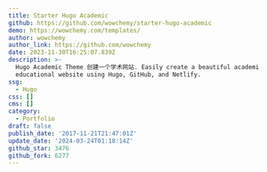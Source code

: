 ```yaml
---
title: Starter Hugo Academic
github: https://github.com/wowchemy/starter-hugo-academic
demo: https://wowchemy.com/templates/
author: wowchemy
author_link: https://github.com/wowchemy
date: 2023-11-30T16:25:07.839Z
description: >-
  Hugo Academic Theme 创建一个学术网站. Easily create a beautiful academic résumé or
  educational website using Hugo, GitHub, and Netlify.
ssg:
  - Hugo
css: []
cms: []
category:
  - Portfolio
draft: false
publish_date: '2017-11-21T21:47:01Z'
update_date: '2024-03-24T01:18:14Z'
github_star: 3476
github_fork: 6277
---
```

